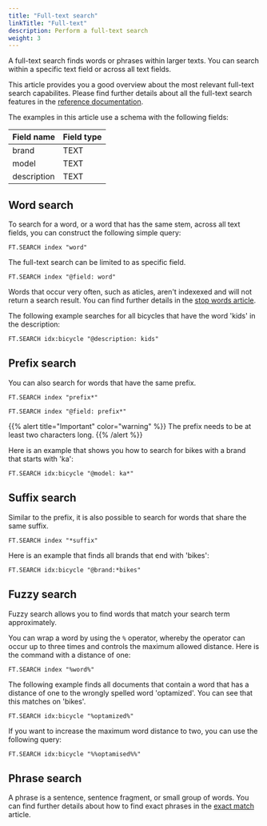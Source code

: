 ```yaml
---
title: "Full-text search"
linkTitle: "Full-text"
description: Perform a full-text search
weight: 3
---
```


A full-text search finds words or phrases within larger texts. You can search within a specific text field or across all text fields. 

This article provides you a good overview about the most relevant full-text search capabilites. Please find further details about all the full-text search features in the [reference documentation](/docs/interact/search-and-query/advanced-concepts/).

The examples in this article use a schema with the following fields:

| Field name | Field type |
| ---------- | ---------- |
| brand      | TEXT       |
| model      | TEXT       |
| description| TEXT       |


## Word search

To search for a word, or a word that has the same stem, across all text fields, you can construct the following simple query:

```
FT.SEARCH index "word"
```

The full-text search can be limited to as specific field.

```
FT.SEARCH index "@field: word"
```

Words that occur very often, such as aticles, aren't indexexed and will not return a search result. You can find further details in the [stop words article](/docs/interact/search-and-query/advanced-concepts/stopwords).

The following example searches for all bicycles that have the word 'kids' in the description:

```
FT.SEARCH idx:bicycle "@description: kids"
```


## Prefix search

You can also search for words that have the same prefix.

```
FT.SEARCH index "prefix*"
```

```
FT.SEARCH index "@field: prefix*"
```

{{% alert title="Important" color="warning" %}}
The prefix needs to be at least two characters long.
{{% /alert  %}}


Here is an example that shows you how to search for bikes with a brand that starts with 'ka':

```
FT.SEARCH idx:bicycle "@model: ka*"
```

## Suffix search

Similar to the prefix, it is also possible to search for words that share the same suffix.

```
FT.SEARCH index "*suffix"
```

Here is an example that finds all brands that end with 'bikes':

```
FT.SEARCH idx:bicycle "@brand:*bikes"
```

## Fuzzy search

Fuzzy search allows you to find words that match your search term approximately.

You can wrap a word by using the `%` operator, whereby the operator can occur up to three times and controls the maximum allowed distance. Here is the command with a distance of one:

```
FT.SEARCH index "%word%"
```

The following example finds all documents that contain a word that has a distance of one to the wrongly spelled word 'optamized'. You can see that this matches on 'bikes'.

```
FT.SEARCH idx:bicycle "%optamized%"
```

If you want to increase the maximum word distance to two, you can use the following query:

```
FT.SEARCH idx:bicycle "%%optamised%%"
```

## Phrase search

A phrase is a sentence, sentence fragment, or small group of words. You can find further details about how to find exact phrases in the [exact match](/docs/interact/search-and-query/query/exact-match) article.




